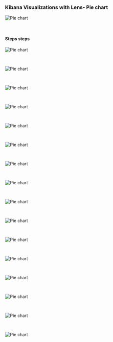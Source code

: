 ### Kibana Visualizations with Lens- Pie chart


![Pie chart](images/dashboard/Pie-chart-flight-tracking-based-on-country.png)

</br>

#### Steps steps

![Pie chart](images/dashboard/Pie-chart-flight-tracking-based-on-country-01.png)

</br>

![Pie chart](images/dashboard/Pie-chart-flight-tracking-based-on-country-02.png)

</br>

![Pie chart](images/dashboard/Pie-chart-flight-tracking-based-on-country-03.png)

</br>

![Pie chart](images/dashboard/Pie-chart-flight-tracking-based-on-country-04.png)

</br>

![Pie chart](images/dashboard/Pie-chart-flight-tracking-based-on-country-05.png)

</br>

![Pie chart](images/dashboard/Pie-chart-flight-tracking-based-on-country-06.png)

</br>

![Pie chart](images/dashboard/Pie-chart-flight-tracking-based-on-country-07.png)

</br>

![Pie chart](images/dashboard/Pie-chart-flight-tracking-based-on-country-08.png)

</br>

![Pie chart](images/dashboard/Pie-chart-flight-tracking-based-on-country-09.png)

</br>

![Pie chart](images/dashboard/Pie-chart-flight-tracking-based-on-country-10.png)

</br>

![Pie chart](images/dashboard/Pie-chart-flight-tracking-based-on-country-11.png)

</br>

![Pie chart](images/dashboard/Pie-chart-flight-tracking-based-on-country-12.png)

</br>

![Pie chart](images/dashboard/Pie-chart-flight-tracking-based-on-country-13.png)

</br>

![Pie chart](images/dashboard/Pie-chart-flight-tracking-based-on-country-14.png)

</br>

![Pie chart](images/dashboard/Pie-chart-flight-tracking-based-on-country-15.png)

</br>

![Pie chart](images/dashboard/Pie-chart-flight-tracking-based-on-country-16.png)

</br>



